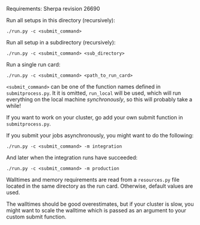 Requirements: Sherpa revision 26690

Run all setups in this directory (recursively):

    ./run.py -c <submit_command>

Run all setup in a subdirectory (recursively):

    ./run.py -c <submit_command> <sub_directory>

Run a single run card:

    ./run.py -c <submit_command> <path_to_run_card>

`<submit_command>` can be one of the function names defined in
`submitprocess.py`. It it is omitted, `run_local` will be used, which will run
everything on the local machine *synchronously*, so this will probably take a
while!

If you want to work on your cluster, go add your own submit function in
`submitprocess.py`.

If you submit your jobs asynchronously, you might want to do the following:

    ./run.py -c <submit_command> -m integration

And later when the integration runs have succeeded:

    ./run.py -c <submit_command> -m production

Walltimes and memory requirements are read from a `resources.py` file
located in the same directory as the run card. Otherwise, default values
are used.

The walltimes should be good overestimates, but if your cluster is slow, you
might want to scale the walltime which is passed as an argument to your custom
submit function.

